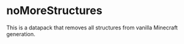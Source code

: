 # noMoreStructures
This is a datapack that removes all structures from vanilla Minecraft generation.
